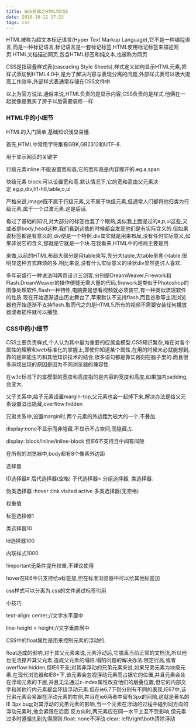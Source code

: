 ```yaml
---
title: Web前端之HTML和CSS
date: 2016-10-12 17:23
tags: css
---
```


HTML被称为超文本标记语言(Hyper Text Markup Language),它不是一种编程语言,而是一种标记语言,标记语言是一套标记标签,HTML使用标记标签来描述网页.HTML文档描述网页,包含HTML标签和纯文本,也被称为网页

CSS是指层叠样式表(cascading Style Sheets),样式定义如何显示HTML元素,把样式添加到HTML4.0中,是为了解决内容与表现分离的问题,外部样式表可以极大提高工作效率,外部样式表通常存储在CSS文件中.

以上为官方说法.通俗来说,HTML负责的是显示内容,CSS负责的是样式.他俩在一起就像是我买了房子以后需要装修一样.

<!-- more -->

### HTML中的小细节

HTML的入门简单,基础知识浅显易懂.

首先,HTML中常用字符集有GBK,GB2312和UTF-8.

<meta name=＂keywords＂>用于显示网页的关键字

行级元素inline:不能设置宽和高,它的宽和高是内容撑开的.eg.a,span

块级元素 block:可以设置宽和高.默认情况下,它的宽和高由父元素决定.eg.p,div,h1-h6,table,o,ul

严格来说,image既不属于行级元素,又不属于块级元素,但通常人们都将他归类为行级元素,属于一个过渡元素.这是后话.

看过了基础的知识,对大部分的标签也混了个眼熟,类似我上面提过的a,p,ul这些,又或者是body,head这种,我们看到这些的时候都会发现他们是有实际含义的.但如果说标签都是有意义的,div便是一个特例.div其实就是用来布局,没有任何实际意义,如果非说它的含义,那就是它就是一个块.在我看来,HTML中的格局主要是用<div>来做,以前的HTML布局大部分是用table来写,先分大table,大table里套小table.很明显这种方式麻烦的多.相比来说,没有什么实际意义的块状div显然更讨人喜欢.

多年前盛行一种说法叫网页设计三剑客,分别是DreamWeaver,Firework和Flash.DreamWeaver的操作便捷无需大量的代码,firework是类似于Photoshop的图像处理软件,flash一种特性,电脑要是想看视频就必须装它,有一种类似流氓软件的性质.现在开始逐渐退出历史舞台了,苹果默认不支持flash,而且谷歌等主流浏览器也开始逐渐不支持flash.取而代之的是HTML5.所有的视频不需要安装任何播放器或者插件就可以播放.

 

### CSS中的小细节

CSS主要负责样式,个人认为其中最为重要的应属盒模型.CSS知识繁杂,难在对各个属性的理解和web标准化的掌握上,即使你知道某个属性,在用的时候未必就能想到,靠的是熟能生巧和其他知识技术的结合,很多语句都是靠实践刻在脑子里的.而且很多麻烦出现的原因是因为不同浏览器的兼容性.

在w3c标准下的盒模型的宽度和高度指的是内容的宽度和高度,如果加内padding,会变大.

父子关系中,给子元素设置margin-top,父元素也会一起掉下来,解决办法是给父元素设置溢出隐藏,overflow:hidden

兄弟关系中,设置margin时,两个元素的外边距为较大的一个,不叠加.

display:none不显示而非隐藏.不显示不占空间,而隐藏占.

display: block/inline/inline-block  但IE6不支持且中间有间隙

在所有的浏览器中,body都有8个像素外边距

选择器

ID选择器# 后代选择器(空格) 子代选择器>  分组选择器,  类选择器.

伪类选择器 :hover  :link  visited  active  多类选择器(无空格)

权重值

标签选择器1

类选择器10

Id选择器100

内联样式1000

!important无条件提升权重,不建议使用

hover在IE6中只支持给a标签加,但在标准浏览器中可以给其他标签加

css样式可以分离为.css的文件通过<link>标签引用

小技巧

text-align: center;//文字水平居中

line-height = height;//文字垂直居中

 

CSS中的float属性是用来控制元素的浮动的.

float造成的影响,对于其父元素来说,元素浮动后,它脱离当前正常的文档流,所以他也无法撑开其父元素,造成父元素的塌陷.塌陷问题的解决办法:限定行高,或者overflow:hidden,但IE6不支;对其非浮动的兄弟元素来说,如果兄弟元素为块级元素,在现代浏览器和IE8+下,该元素会忽视浮动元素而占据它的位置,并且元素会处在浮动元素的下层,并且无法通过z-index属性改变他们的层叠位置,但它的内部文字和其他行内元素都会环绕浮动元素.但在ie6,7下则分别有不同的表现,IE67中,该兄弟元素会紧跟在浮动元素的右侧,并且在ie6两者中留有3px的间隙,这就是著名的IE 3px bug;对其浮动的兄弟元素的影响,当一个元素在浮动的过程中碰到同方向的浮动元素时,他会紧跟在后面.反方向时,两元素应在同一水平上互不受影响,但元素过多时遵循先到先得原则.float: none不浮动  clear: left\right\both清除浮动

